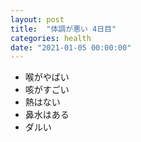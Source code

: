 ```yaml
---
layout: post
title:  "体調が悪い 4日目"
categories: health
date: "2021-01-05 00:00:00"
---
```


- 喉がやばい
- 咳がすごい
- 熱はない
- 鼻水はある
- ダルい
